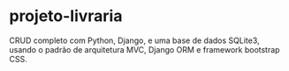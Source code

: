 # projeto-livraria
CRUD completo com Python, Django, e uma base de dados SQLite3, usando o padrão de arquitetura MVC, Django ORM e framework bootstrap CSS.

